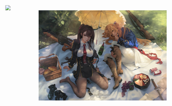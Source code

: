 <img align="left" src="https://github-readme-stats.vercel.app/api?username=dimsky&show_icons=true&icon_color=64958f&text_color=718096&bg_color=ffffff&hide_title=true" width="350"/>
<img align="right" src="https://github.com/dimsky/dimsky/blob/master/image1.jpeg" width="400"/>
